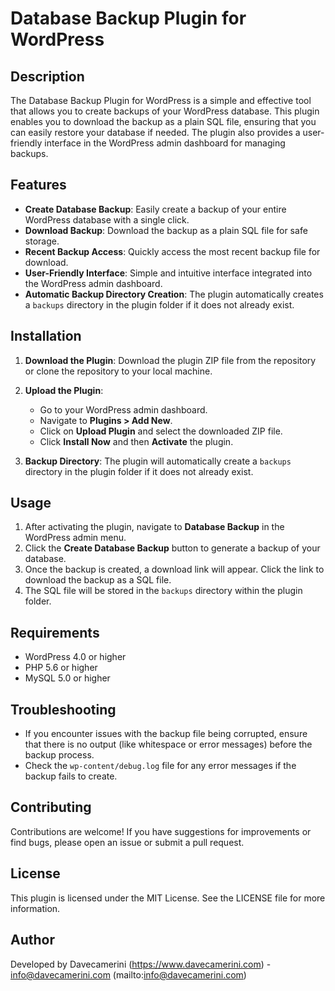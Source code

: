 # Database Backup Plugin for WordPress

## Description

The Database Backup Plugin for WordPress is a simple and effective tool that allows you to create backups of your WordPress database. This plugin enables you to download the backup as a plain SQL file, ensuring that you can easily restore your database if needed. The plugin also provides a user-friendly interface in the WordPress admin dashboard for managing backups.

## Features

- **Create Database Backup**: Easily create a backup of your entire WordPress database with a single click.
- **Download Backup**: Download the backup as a plain SQL file for safe storage.
- **Recent Backup Access**: Quickly access the most recent backup file for download.
- **User-Friendly Interface**: Simple and intuitive interface integrated into the WordPress admin dashboard.
- **Automatic Backup Directory Creation**: The plugin automatically creates a `backups` directory in the plugin folder if it does not already exist.

## Installation

1. **Download the Plugin**: Download the plugin ZIP file from the repository or clone the repository to your local machine.

2. **Upload the Plugin**:
   - Go to your WordPress admin dashboard.
   - Navigate to **Plugins > Add New**.
   - Click on **Upload Plugin** and select the downloaded ZIP file.
   - Click **Install Now** and then **Activate** the plugin.

3. **Backup Directory**: The plugin will automatically create a `backups` directory in the plugin folder if it does not already exist.

## Usage

1. After activating the plugin, navigate to **Database Backup** in the WordPress admin menu.
2. Click the **Create Database Backup** button to generate a backup of your database.
3. Once the backup is created, a download link will appear. Click the link to download the backup as a SQL file.
4. The SQL file will be stored in the `backups` directory within the plugin folder.

## Requirements

- WordPress 4.0 or higher
- PHP 5.6 or higher
- MySQL 5.0 or higher

## Troubleshooting

- If you encounter issues with the backup file being corrupted, ensure that there is no output (like whitespace or error messages) before the backup process.
- Check the `wp-content/debug.log` file for any error messages if the backup fails to create.

## Contributing

Contributions are welcome! If you have suggestions for improvements or find bugs, please open an issue or submit a pull request.

## License

This plugin is licensed under the MIT License. See the LICENSE file for more information.

## Author

Developed by Davecamerini (https://www.davecamerini.com) - info@davecamerini.com (mailto:info@davecamerini.com)
